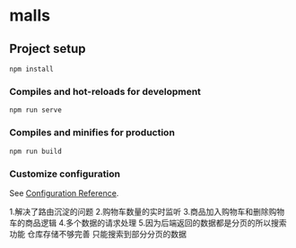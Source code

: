 # malls

## Project setup
```
npm install
```

### Compiles and hot-reloads for development
```
npm run serve
```

### Compiles and minifies for production
```
npm run build
```

### Customize configuration
See [Configuration Reference](https://cli.vuejs.org/config/).

1.解决了路由沉淀的问题
2.购物车数量的实时监听
3.商品加入购物车和删除购物车的商品逻辑
4.多个数据的请求处理
5.因为后端返回的数据都是分页的所以搜索功能 仓库存储不够完善 只能搜索到部分分页的数据